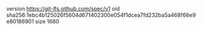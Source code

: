version https://git-lfs.github.com/spec/v1
oid sha256:1ebc4b125026f5604d671402300e054f1dcea7fd232ba5a468f66e9e80186901
size 1680
